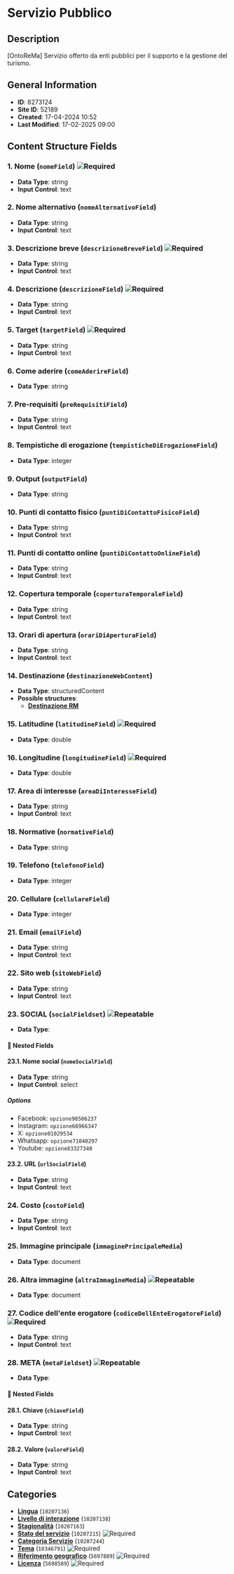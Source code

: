 # Servizio Pubblico

## Description
[OntoReMa] Servizio offerto da enti pubblici per il supporto e la gestione del turismo.
## General Information
- **ID**: 8273124
- **Site ID**: 52189
- **Created**: 17-04-2024 10:52
- **Last Modified**: 17-02-2025 09:00

## Content Structure Fields
### 1. Nome (`nomeField`) ![Required](https://img.shields.io/badge/*Required-red.svg)
- **Data Type**: string
- **Input Control**: text

### 2. Nome alternativo (`nomeAlternativoField`) 
- **Data Type**: string
- **Input Control**: text

### 3. Descrizione breve (`descrizioneBreveField`) ![Required](https://img.shields.io/badge/*Required-red.svg)
- **Data Type**: string
- **Input Control**: text

### 4. Descrizione (`descrizioneField`) ![Required](https://img.shields.io/badge/*Required-red.svg)
- **Data Type**: string
- **Input Control**: text

### 5. Target (`targetField`) ![Required](https://img.shields.io/badge/*Required-red.svg)
- **Data Type**: string
- **Input Control**: text

### 6. Come aderire (`comeAderireField`) 
- **Data Type**: string

### 7. Pre-requisiti (`preRequisitiField`) 
- **Data Type**: string
- **Input Control**: text

### 8. Tempistiche di erogazione (`tempisticheDiErogazioneField`) 
- **Data Type**: integer

### 9. Output (`outputField`) 
- **Data Type**: string

### 10. Punti di contatto fisico (`puntiDiContattoFisicoField`) 
- **Data Type**: string
- **Input Control**: text

### 11. Punti di contatto online (`puntiDiContattoOnlineField`) 
- **Data Type**: string
- **Input Control**: text

### 12. Copertura temporale (`coperturaTemporaleField`) 
- **Data Type**: string
- **Input Control**: text

### 13. Orari di apertura (`orariDiAperturaField`) 
- **Data Type**: string
- **Input Control**: text

### 14. Destinazione (`destinazioneWebContent`) 
- **Data Type**: structuredContent
- **Possible structures**:
  - **[Destinazione RM](../../contentStructure/destinazione-rm/README.md)**

### 15. Latitudine (`latitudineField`) ![Required](https://img.shields.io/badge/*Required-red.svg)
- **Data Type**: double

### 16. Longitudine (`longitudineField`) ![Required](https://img.shields.io/badge/*Required-red.svg)
- **Data Type**: double

### 17. Area di interesse (`areaDiInteresseField`) 
- **Data Type**: string
- **Input Control**: text

### 18. Normative (`normativeField`) 
- **Data Type**: string

### 19. Telefono (`telefonoField`) 
- **Data Type**: integer

### 20. Cellulare (`cellulareField`) 
- **Data Type**: integer

### 21. Email (`emailField`) 
- **Data Type**: string
- **Input Control**: text

### 22. Sito web (`sitoWebField`) 
- **Data Type**: string
- **Input Control**: text

### 23. SOCIAL (`socialFieldset`) ![Repeatable](https://img.shields.io/badge/🔄Repeatable-blue.svg)
- **Data Type**: 
#### 📁 Nested Fields
#### 23.1. Nome social (`nomeSocialField`) 
- **Data Type**: string
- **Input Control**: select
##### Options
- Facebook: `opzione98506237`
- Instagram: `opzione66966347`
- X: `opzione01029534`
- Whatsapp: `opzione71040297`
- Youtube: `opzione83327340`

#### 23.2. URL (`urlSocialField`) 
- **Data Type**: string
- **Input Control**: text


### 24. Costo (`costoField`) 
- **Data Type**: string
- **Input Control**: text

### 25. Immagine principale (`immaginePrincipaleMedia`) 
- **Data Type**: document

### 26. Altra immagine (`altraImmagineMedia`) ![Repeatable](https://img.shields.io/badge/🔄Repeatable-blue.svg)
- **Data Type**: document

### 27. Codice dell'ente erogatore (`codiceDellEnteErogatoreField`) ![Required](https://img.shields.io/badge/*Required-red.svg)
- **Data Type**: string
- **Input Control**: text

### 28. META (`metaFieldset`) ![Repeatable](https://img.shields.io/badge/🔄Repeatable-blue.svg)
- **Data Type**: 
#### 📁 Nested Fields
#### 28.1. Chiave (`chiaveField`) 
- **Data Type**: string
- **Input Control**: text

#### 28.2. Valore (`valoreField`) 
- **Data Type**: string
- **Input Control**: text


## Categories
- **[Lingua](../../categories/lingua.md)** (`10207136`) 
- **[Livello di interazione](../../categories/livello-di-interazione.md)** (`10207138`) 
- **[Stagionalità](../../categories/stagionalità.md)** (`10207163`) 
- **[Stato del servizio](../../categories/stato-del-servizio.md)** (`10207215`) ![Required](https://img.shields.io/badge/*Required-red.svg)
- **[Categoria Servizio](../../categories/categoria-servizio.md)** (`10207244`) 
- **[Tema](../../categories/tema.md)** (`10346791`) ![Required](https://img.shields.io/badge/*Required-red.svg)
- **[Riferimento geografico](../../categories/riferimento-geografico.md)** (`5697889`) ![Required](https://img.shields.io/badge/*Required-red.svg)
- **[Licenza](../../categories/licenza.md)** (`5698589`) ![Required](https://img.shields.io/badge/*Required-red.svg)

